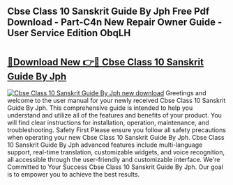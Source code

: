 ## Cbse Class 10 Sanskrit Guide By Jph Free Pdf Download - Part-C4n New Repair Owner Guide - User Service Edition ObqLH

# <h2><a href="http://bc77357.oget.top/?id=Cbse+Class+10+Sanskrit+Guide+By+Jph">🔗Download New 👉🔴 Cbse Class 10 Sanskrit Guide By Jph</a></h2>

[![Cbse Class 10 Sanskrit Guide By Jph new download](https://i.imgur.com/5g1atiW.png)](http://bc77357.oget.top/?id=Cbse+Class+10+Sanskrit+Guide+By+Jph)
Greetings and welcome to the user manual for your newly received Cbse Class 10 Sanskrit Guide By Jph. This comprehensive guide is intended to help you understand and utilize all of the features and benefits of your product. You will find clear instructions for installation, operation, maintenance, and troubleshooting. Safety First Please ensure you follow all safety precautions when operating your new Cbse Class 10 Sanskrit Guide By Jph. Cbse Class 10 Sanskrit Guide By Jph advanced features include multi-language support, real-time translation, customizable widgets, and voice recognition, all accessible through the user-friendly and customizable interface. We're Committed to Your Success Cbse Class 10 Sanskrit Guide By Jph. Our goal is to empower you to achieve the best results.
